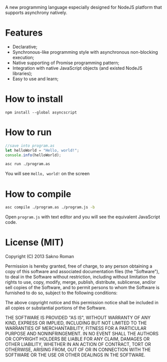 A new programming language especially designed for NodeJS platform that supports asynchrony natively.

# Features
  * Declarative;
  * Synchronous-like programming style with asynchronous non-blocking execution;
  * Native supporting of Promise programming pattern;
  * Integration with native JavaScript objects (and existed NodeJS libraries);
  * Easy to use and learn;

# How to install

    npm install --global asyncscript
    
# How to run

```js
//save into program.as
let helloWorld = "Hello, world!";
console.info(helloWorld);
```
```bash
asc run ./program.as
```
You will see `Hello, world!` on the screen

# How to compile
```bash
asc compile ./program.as ./program.js -b 
```
Open `program.js` with text editor and you will see the equivalent JavaScript code.

# License (MIT)
Copyright (C) 2013 Sakno Roman

Permission is hereby granted, free of charge, to any person obtaining a copy of this software and associated documentation files (the "Software"), to deal in the Software without restriction, including without limitation the rights to use, copy, modify, merge, publish, distribute, sublicense, and/or sell copies of the Software, and to permit persons to whom the Software is furnished to do so, subject to the following conditions:

The above copyright notice and this permission notice shall be included in all copies or substantial portions of the Software.

THE SOFTWARE IS PROVIDED "AS IS", WITHOUT WARRANTY OF ANY KIND, EXPRESS OR IMPLIED, INCLUDING BUT NOT LIMITED TO THE WARRANTIES OF MERCHANTABILITY, FITNESS FOR A PARTICULAR PURPOSE AND NONINFRINGEMENT. IN NO EVENT SHALL THE AUTHORS OR COPYRIGHT HOLDERS BE LIABLE FOR ANY CLAIM, DAMAGES OR OTHER LIABILITY, WHETHER IN AN ACTION OF CONTRACT, TORT OR OTHERWISE, ARISING FROM, OUT OF OR IN CONNECTION WITH THE SOFTWARE OR THE USE OR OTHER DEALINGS IN THE SOFTWARE.
